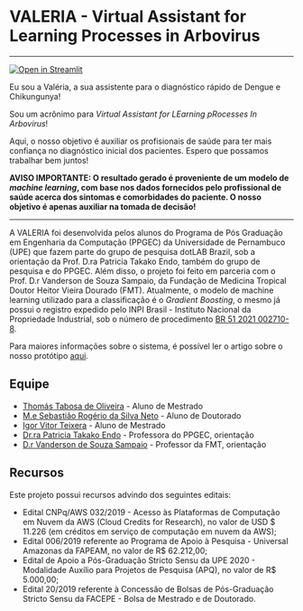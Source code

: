 # VALERIA - Virtual Assistant for Learning Processes in Arbovirus

---

[![Open in Streamlit](https://static.streamlit.io/badges/streamlit_badge_black_white.svg)](https://www.valeria.upecarauru.com.br)

Eu sou a Valéria, a sua assistente para o diagnóstico rápido de Dengue e Chikungunya!

Sou um acrônimo para *Virtual Assistant for LEarning pRocesses In Arbovirus*!

Aqui, o nosso objetivo é auxiliar os profisionais de saúde para ter mais confiança no diagnóstico inicial dos pacientes. Espero que possamos trabalhar bem juntos!

**AVISO IMPORTANTE: O resultado gerado é proveniente de um modelo de _machine learning_, com base nos dados fornecidos pelo profissional de saúde acerca dos sintomas e comorbidades do paciente. O nosso objetivo é apenas auxiliar na tomada de decisão!**

---

A VALERIA foi desenvolvida pelos alunos do Programa de Pós Graduação em Engenharia da Computação (PPGEC) da Universidade de Pernambuco (UPE) que fazem parte do grupo de pesquisa dotLAB Brazil, sob a orientação da Prof. D.ra Patricia Takako Endo, também do grupo de pesquisa e do PPGEC. Além disso, o projeto foi feito em parceria com o Prof. D.r Vanderson de Souza Sampaio, da Fundação de Medicina Tropical Doutor Heitor Vieira Dourado (FMT). Atualmente, o modelo de machine learning utilizado para a classificação é o _Gradient Boosting_, o mesmo já possui o registro expedido pelo INPI Brasil - Instituto Nacional da Propriedade Industrial, sob o número de procedimento [BR 51 2021 002710-8](http://revistas.inpi.gov.br/pdf/Programa_de_computador2655.pdf).

Para maiores informações sobre o sistema, é possível ler o artigo sobre o nosso protótipo [aqui](https://doi.org/10.5753/webmedia_estendido.2021.17623).

## Equipe
- [Thomás Tabosa de Oliveira](http://lattes.cnpq.br/0487004776163889) - Aluno de Mestrado
- [M.e Sebastião Rogério da Silva Neto](http://lattes.cnpq.br/5589837708731892) - Aluno de Doutorado
- [Igor Vitor Teixera](http://lattes.cnpq.br/7616014062895959) - Aluno de Mestrado
- [Dr.ra Patricia Takako Endo](http://lattes.cnpq.br/5055727404635243) - Professora do PPGEC, orientação
- [D.r Vanderson de Souza Sampaio](http://lattes.cnpq.br/0039836167659650) - Professor da FMT, orientação

## Recursos

Este projeto possui recursos advindo dos seguintes editais:
- Edital CNPq/AWS 032/2019 - Acesso às Plataformas de Computação em Nuvem da AWS (Cloud Credits for Research), no valor de  USD \$ 11.226 (em créditos em serviço de computação em nuvem da AWS);
- Edital 006/2019 referente ao Programa de Apoio à Pesquisa - Universal Amazonas da FAPEAM, no valor de R\$ 62.212,00;
- Edital de Apoio a Pós-Graduação Stricto Sensu da UPE 2020 - Modalidade Auxílio para Projetos de Pesquisa (APQ), no valor de R\$ 5.000,00;
- Edital 20/2019 referente à Concessão de Bolsas de Pós-Graduação Stricto Sensu da FACEPE - Bolsa de Mestrado e de Doutorado.
